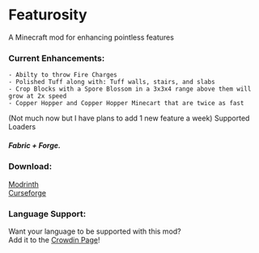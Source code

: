 # Featurosity

A Minecraft mod for enhancing pointless features

### Current Enhancements:

    - Abilty to throw Fire Charges
    - Polished Tuff along with: Tuff walls, stairs, and slabs
    - Crop Blocks with a Spore Blossom in a 3x3x4 range above them will grow at 2x speed
    - Copper Hopper and Copper Hopper Minecart that are twice as fast

(Not much now but I have plans to add 1 new feature a week)
Supported Loaders

##### Fabric + Forge.

### Download:

[Modrinth](https://modrinth.com/mod/featurosity)\
[Curseforge](https://www.curseforge.com/minecraft/mc-mods/featurosity)


### Language Support:
Want your language to be supported with this mod?\
Add it to the [Crowdin Page](https://crowdin.com/project/featurosity)!